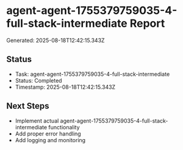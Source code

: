 # agent-agent-1755379759035-4-full-stack-intermediate Report

Generated: 2025-08-18T12:42:15.343Z

## Status
- Task: agent-agent-1755379759035-4-full-stack-intermediate
- Status: Completed
- Timestamp: 2025-08-18T12:42:15.343Z

## Next Steps
- Implement actual agent-agent-1755379759035-4-full-stack-intermediate functionality
- Add proper error handling
- Add logging and monitoring
